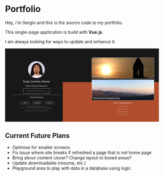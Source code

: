 # Portfolio

Hey, i'm Sergio and this is the source code to my portfolio.

This single-page application is build with **Vue.js**.

I am always looking for ways to update and enhance it.

![Home][1]

## Current Future Plans
- Optimise for smaller screens
- Fix issue where site breaks if refreshed a page that is not home page
- Bring about content closer? Change layout to boxed areas?
- Update downloadable (resume, etc.)
- Playground area to play with data in a database using logic

[1]: client/src/assets/Photos/portfolio_home.png